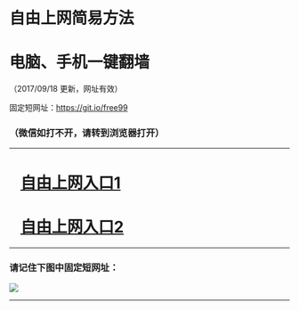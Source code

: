 ﻿# 自由上网简易方法

# 电脑、手机一键翻墙

（2017/09/18 更新，网址有效）

固定短网址：https://git.io/free99

### （微信如打不开，请转到浏览器打开）


***





# &nbsp;&nbsp; <a href="http://ft239519484.fwq-tz1005.info/fwqtz01.html?t=091800131136 " target="_blank">自由上网入口1</a>
# &nbsp;&nbsp; <a href="http://ft78043944.fwq-tz1006.info/fwqtz02.html?t=09180018301 " target="_blank">自由上网入口2</a>
***

### 请记住下图中固定短网址：

<img src="https://s3-us-west-2.amazonaws.com/fwq-1001/yjfq-20170905okok.png" /> 


***

